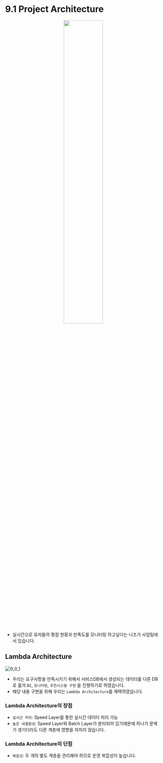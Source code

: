 # 9.1 Project Architecture

<p align="center">
  <img src="./images/9_1_1.png" style="width:50% ">
</p>

- 실시간으로 유저들의 평점 현황과 만족도를 모니터링 하고싶다는 니즈가 사업팀에서 있습니다.

## Lambda Architecture

![9_0_1](./images/9_0_1.png)

- 우리는 요구사항을 만족시키기 위해서 서비스DB에서 생성되는 데이터를 다른 DB로 옮겨 `BI`, `모니터링`, `추천시스템 구현` 을 진행하기로 하였습니다.
- 해당 내용 구현을 위해 우리는 `Lambda Architecture`를 채택하였습니다.

### Lambda Architecture의 장점

- `실시간 처리`: Speed Layer를 통한 실시간 데이터 처리 가능
- `높은 내결함성`: Speed Layer와 Batch Layer가 분리되어 있기때문에 하나가 문제가 생기더라도 다른 계층에 영향을 끼치지 않습니다.

### Lambda Architecture의 단점

- `복잡성`: 두 개의 별도 계층을 관리해야 하므로 운영 복잡성이 높습니다.